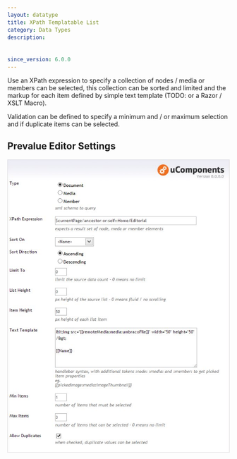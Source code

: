 ```yaml
---
layout: datatype
title: XPath Templatable List
category: Data Types
description: 


since_version: 6.0.0
---
```


Use an XPath expression to specify a collection of nodes / media or members can be selected, this collection can be sorted and limited and the markup for each item defined by simple text template (TODO: or a Razor / XSLT Macro).

Validation can be defined to specify a minimum and / or maximum selection and if duplicate items can be selected.

## Prevalue Editor Settings

![Prevalue Editor](PreValueEditor.jpg)

